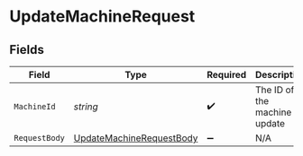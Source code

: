 # UpdateMachineRequest


## Fields

| Field                                                                           | Type                                                                            | Required                                                                        | Description                                                                     |
| ------------------------------------------------------------------------------- | ------------------------------------------------------------------------------- | ------------------------------------------------------------------------------- | ------------------------------------------------------------------------------- |
| `MachineId`                                                                     | *string*                                                                        | :heavy_check_mark:                                                              | The ID of the machine to update                                                 |
| `RequestBody`                                                                   | [UpdateMachineRequestBody](../../Models/Operations/UpdateMachineRequestBody.md) | :heavy_minus_sign:                                                              | N/A                                                                             |